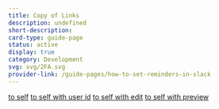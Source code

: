 ```yaml
---
title: Copy of Links
description: undefined
short-description: 
card-type: guide-page
status: active
display: true
category: Development
svg: svg/2FA.svg
provider-link: /guide-pages/how-to-set-reminders-in-slack
---
```

[to self](https://docs.google.com/document/d/1UuBxtIEEVh98wyBR9fMmLqzJEkmNlAMMoC4SEhprHfQ)
[to self with user id](https://docs.google.com/document/u/1/d/1UuBxtIEEVh98wyBR9fMmLqzJEkmNlAMMoC4SEhprHfQ)
[to self with edit](https://docs.google.com/document/d/1UuBxtIEEVh98wyBR9fMmLqzJEkmNlAMMoC4SEhprHfQ/edit)
[to self with preview](https://docs.google.com/document/d/1UuBxtIEEVh98wyBR9fMmLqzJEkmNlAMMoC4SEhprHfQ/preview)